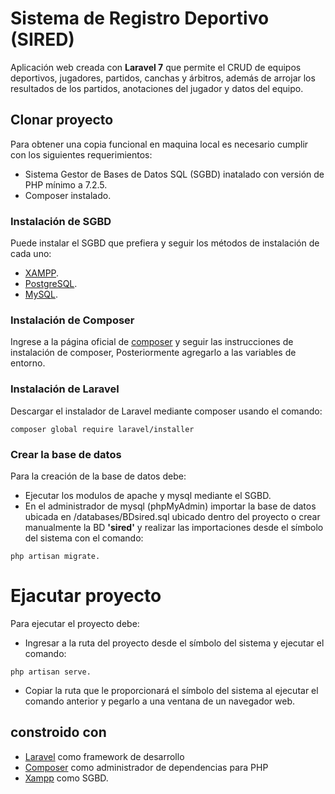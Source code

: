 
# Sistema de Registro Deportivo (SIRED)

Aplicación web creada con **Laravel 7** que permite el CRUD de equipos deportivos, jugadores, partidos, canchas y árbitros, además de arrojar los resultados de los partidos, anotaciones del jugador y datos del equipo.

## Clonar proyecto

Para obtener una copia funcional en maquina local es necesario cumplir con los siguientes requerimientos:

- Sistema Gestor de Bases de Datos SQL (SGBD) inatalado con versión de PHP mínimo a 7.2.5.
- Composer instalado.


### Instalación de SGBD

Puede instalar el SGBD que prefiera y seguir los métodos de instalación de cada uno:

- [XAMPP](https://www.apachefriends.org/es/index.html).
- [PostgreSQL](https://www.postgresql.org/download/).
- [MySQL](https://www.mysql.com/downloads/).

### Instalación de Composer

Ingrese a la página oficial de [composer](https://getcomposer.org/download/) y seguir las instrucciones de instalación de composer, Posteriormente agregarlo a las variables de entorno.

### Instalación de Laravel

Descargar el instalador de Laravel mediante composer usando el comando:
```
composer global require laravel/installer
```

### Crear la base de datos

Para la creación de la base de datos debe: 

- Ejecutar los modulos de apache y mysql mediante el SGBD.
- En el administrador de mysql (phpMyAdmin) importar la base de datos ubicada en /databases/BDsired.sql ubicado dentro del proyecto o crear manualmente la BD **'sired'** y realizar las importaciones desde el símbolo del sistema con el comando: 
```
php artisan migrate.
```

# Ejacutar proyecto

Para ejecutar el proyecto debe:

- Ingresar a la ruta del proyecto desde el símbolo del sistema y ejecutar el comando: 
```
php artisan serve.
```
- Copiar la ruta que le proporcionará el símbolo del sistema al ejecutar el comando anterior y pegarlo a una ventana de un navegador web.

## constroido con 

- [Laravel](https://laravel.com) como framework de desarrollo
- [Composer](https://getcomposer.org) como administrador de dependencias para PHP
- [Xampp](https://www.apachefriends.org/es/index.html) como SGBD.

